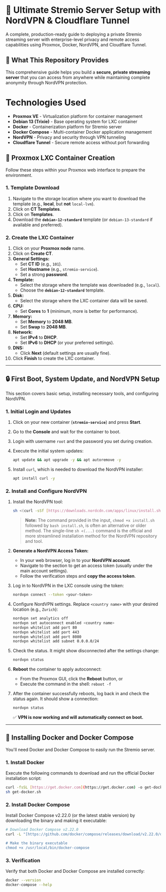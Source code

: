 # 🚀 Ultimate Stremio Server Setup with NordVPN & Cloudflare Tunnel

A complete, production-ready guide to deploying a private Stremio streaming server with enterprise-level privacy and remote access capabilities using Proxmox, Docker, NordVPN, and Cloudflare Tunnel.

## 🎯 What This Repository Provides

This comprehensive guide helps you build a **secure, private streaming server** that you can access from anywhere while maintaining complete anonymity through NordVPN protection.

# Technologies Used

- **Proxmox VE** - Virtualization platform for container management
- **Debian 13 (Trixie)** - Base operating system for LXC container
- **Docker** - Containerization platform for Stremio server
- **Docker Compose** - Multi-container Docker application management
- **NordVPN** - Privacy and security through VPN tunneling
- **Cloudflare Tunnel** - Secure remote access without port forwarding

## 🚀 Proxmox LXC Container Creation

Follow these steps within your Proxmox web interface to prepare the environment.

### 1. Template Download

1.  Navigate to the storage location where you want to download the template (e.g., **local**, but **not** `local-lvm`).
2.  Click on **CT Templates**.
3.  Click on **Templates**.
4.  Download the **`debian-12-standard`** template (or `debian-13-standard` if available and preferred).

### 2. Create the LXC Container

1.  Click on your **Proxmox node** name.
2.  Click on **Create CT**.
3.  **General Settings:**
    * Set **CT ID** (e.g., `101`).
    * Set **Hostname** (e.g., `stremio-service`).
    * Set a strong **password**.
4.  **Template:**
    * Select the storage where the template was downloaded (e.g., `local`).
    * Choose the **`debian-12-standard`** template.
5.  **Disk:**
    * Select the storage where the LXC container data will be saved.
6.  **CPU:**
    * Set **Cores** to **1** (minimum, more is better for performance).
7.  **Memory:**
    * Set **Memory** to **2048 MB**.
    * Set **Swap** to **2048 MB**.
8.  **Network:**
    * Set **IPv4** to **DHCP**.
    * Set **IPv6** to **DHCP** (or your preferred settings).
9.  **DNS:**
    * Click **Next** (default settings are usually fine).
10. Click **Finish** to create the LXC container.

---

## 🔒 First Boot, System Update, and NordVPN Setup

This section covers basic setup, installing necessary tools, and configuring NordVPN.

### 1. Initial Login and Updates

1.  Click on your new container (**`stremio-service`**) and press **Start**.
2.  Go to the **Console** and wait for the container to boot.
3.  Login with username `root` and the password you set during creation.
4.  Execute the initial system updates:

    ```bash
    apt update && apt upgrade -y && apt autoremove -y
    ```

5.  Install `curl`, which is needed to download the NordVPN installer:

    ```bash
    apt install curl -y
    ```

### 2. Install and Configure NordVPN

1.  Install the NordVPN tool:

    ```bash
    sh <(curl -sSf [https://downloads.nordcdn.com/apps/linux/install.sh](https://downloads.nordcdn.com/apps/linux/install.sh))
    ```

    > **Note:** The command provided in the input, `chmod +x install.sh` followed by `bash install.sh`, is often an alternative or older method. The single-line `sh <(...)` command is the official and more streamlined installation method for the NordVPN repository and tool.

2.  **Generate a NordVPN Access Token:**
    * In your web browser, log in to your **NordVPN account**.
    * Navigate to the section to get an access token (usually under the main account settings).
    * Follow the verification steps and **copy the access token**.

3.  Log in to NordVPN in the LXC console using the token:

    ```bash
    nordvpn connect --token <your-token>
    ```

4.  Configure NordVPN settings. Replace `<country name>` with your desired location (e.g., `Zurich`):

    ```bash
    nordvpn set analytics off
    nordvpn set autoconnect enabled <country name>
    nordvpn whitelist add port 80
    nordvpn whitelist add port 443
    nordvpn whitelist add port 8080
    nordvpn whitelist add subnet 0.0.0.0/24
    ```

5.  Check the status. It might show disconnected after the settings change:

    ```bash
    nordvpn status
    ```

6.  **Reboot** the container to apply autoconnect:

    * From the Proxmox GUI, click the **Reboot** button, or
    * Execute the command in the shell: `reboot -f`

7.  After the container successfully reboots, log back in and check the status again. It should show a connection:

    ```bash
    nordvpn status
    ```

    ✅ **VPN is now working and will automatically connect on boot.**

---

## 🐳 Installing Docker and Docker Compose

You'll need Docker and Docker Compose to easily run the Stremio server.

### 1. Install Docker

Execute the following commands to download and run the official Docker installation script:

```bash
curl -fsSL [https://get.docker.com](https://get.docker.com) -o get-docker.sh
sh get-docker.sh
```
### 2. Install Docker Compose

Install Docker Compose v2.22.0 (or the latest stable version) by downloading the binary and making it executable:

```bash
# Download Docker Compose v2.22.0
curl -L "[https://github.com/docker/compose/releases/download/v2.22.0/docker-compose-$(uname](https://github.com/docker/compose/releases/download/v2.22.0/docker-compose-$(uname) -s)-$(uname -m)" -o /usr/local/bin/docker-compose

# Make the binary executable
chmod +x /usr/local/bin/docker-compose
```

### 3. Verification

Verify that both Docker and Docker Compose are installed correctly:

```bash
docker --version
docker-compose --help
```


